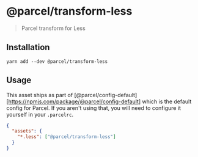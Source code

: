 # @parcel/transform-less

> Parcel transform for Less

## Installation

```
yarn add --dev @parcel/transform-less
```

## Usage

This asset ships as part of [@parcel/config-default][https://npmjs.com/package/@parcel/config-default]
which is the default config for Parcel. If you aren't using that, you will need
to configure it yourself in your `.parcelrc`.

```json
{
  "assets": {
    "*.less": ["@parcel/transform-less"]
  }
}
```
